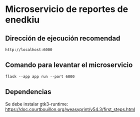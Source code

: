 # Microservicio de reportes de enedkiu

## Dirección de ejecución recomendad
`http://localhost:6000`

## Comando para levantar el microservicio
`flask --app app run --port 6000`

## Dependencias
Se debe instalar gtk3-runtime: https://doc.courtbouillon.org/weasyprint/v54.3/first_steps.html